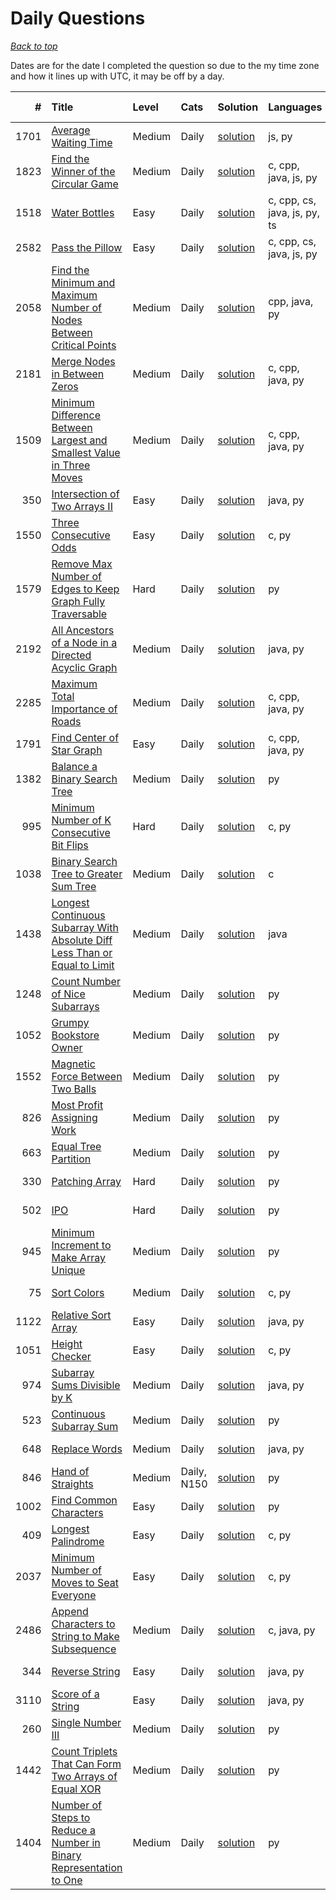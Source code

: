 # Daily Questions

*[Back to top](<../README.md>)*

Dates are for the date I completed the question so due to the my time zone and how it lines up with UTC, it may be off by a day.

|    # | Title                                                                                                                                                                                    | Level   | Cats        | Solution                                                                                           | Languages                    | Date Complete   |
|-----:|:-----------------------------------------------------------------------------------------------------------------------------------------------------------------------------------------|:--------|:------------|:---------------------------------------------------------------------------------------------------|:-----------------------------|:----------------|
| 1701 | [Average Waiting Time](<https://leetcode.com/problems/average-waiting-time>)                                                                                                             | Medium  | Daily       | [solution](<_1701. Average Waiting Time.md>)                                                       | js, py                       | Jul 08, 2024    |
| 1823 | [Find the Winner of the Circular Game](<https://leetcode.com/problems/find-the-winner-of-the-circular-game>)                                                                             | Medium  | Daily       | [solution](<_1823. Find the Winner of the Circular Game.md>)                                       | c, cpp, java, js, py         | Jul 07, 2024    |
| 1518 | [Water Bottles](<https://leetcode.com/problems/water-bottles>)                                                                                                                           | Easy    | Daily       | [solution](<_1518. Water Bottles.md>)                                                              | c, cpp, cs, java, js, py, ts | Jul 06, 2024    |
| 2582 | [Pass the Pillow](<https://leetcode.com/problems/pass-the-pillow>)                                                                                                                       | Easy    | Daily       | [solution](<_2582. Pass the Pillow.md>)                                                            | c, cpp, cs, java, js, py     | Jul 05, 2024    |
| 2058 | [Find the Minimum and Maximum Number of Nodes Between Critical Points](<https://leetcode.com/problems/find-the-minimum-and-maximum-number-of-nodes-between-critical-points>)             | Medium  | Daily       | [solution](<_2058. Find the Minimum and Maximum Number of Nodes Between Critical Points.md>)       | cpp, java, py                | Jul 04, 2024    |
| 2181 | [Merge Nodes in Between Zeros](<https://leetcode.com/problems/merge-nodes-in-between-zeros>)                                                                                             | Medium  | Daily       | [solution](<_2181. Merge Nodes in Between Zeros.md>)                                               | c, cpp, java, py             | Jul 03, 2024    |
| 1509 | [Minimum Difference Between Largest and Smallest Value in Three Moves](<https://leetcode.com/problems/minimum-difference-between-largest-and-smallest-value-in-three-moves>)             | Medium  | Daily       | [solution](<_1509. Minimum Difference Between Largest and Smallest Value in Three Moves.md>)       | c, cpp, java, py             | Jul 02, 2024    |
|  350 | [Intersection of Two Arrays II](<https://leetcode.com/problems/intersection-of-two-arrays-ii>)                                                                                           | Easy    | Daily       | [solution](<_350. Intersection of Two Arrays II.md>)                                               | java, py                     | Jul 01, 2024    |
| 1550 | [Three Consecutive Odds](<https://leetcode.com/problems/three-consecutive-odds>)                                                                                                         | Easy    | Daily       | [solution](<_1550. Three Consecutive Odds.md>)                                                     | c, py                        | Jun 30, 2024    |
| 1579 | [Remove Max Number of Edges to Keep Graph Fully Traversable](<https://leetcode.com/problems/remove-max-number-of-edges-to-keep-graph-fully-traversable>)                                 | Hard    | Daily       | [solution](<_1579. Remove Max Number of Edges to Keep Graph Fully Traversable.md>)                 | py                           | Jun 30, 2024    |
| 2192 | [All Ancestors of a Node in a Directed Acyclic Graph](<https://leetcode.com/problems/all-ancestors-of-a-node-in-a-directed-acyclic-graph>)                                               | Medium  | Daily       | [solution](<_2192. All Ancestors of a Node in a Directed Acyclic Graph.md>)                        | java, py                     | Jun 28, 2024    |
| 2285 | [Maximum Total Importance of Roads](<https://leetcode.com/problems/maximum-total-importance-of-roads>)                                                                                   | Medium  | Daily       | [solution](<_2285. Maximum Total Importance of Roads.md>)                                          | c, cpp, java, py             | Jun 27, 2024    |
| 1791 | [Find Center of Star Graph](<https://leetcode.com/problems/find-center-of-star-graph>)                                                                                                   | Easy    | Daily       | [solution](<_1791. Find Center of Star Graph.md>)                                                  | c, cpp, java, py             | Jun 26, 2024    |
| 1382 | [Balance a Binary Search Tree](<https://leetcode.com/problems/balance-a-binary-search-tree>)                                                                                             | Medium  | Daily       | [solution](<_1382. Balance a Binary Search Tree.md>)                                               | py                           | Jun 25, 2024    |
|  995 | [Minimum Number of K Consecutive Bit Flips](<https://leetcode.com/problems/minimum-number-of-k-consecutive-bit-flips>)                                                                   | Hard    | Daily       | [solution](<_995. Minimum Number of K Consecutive Bit Flips.md>)                                   | c, py                        | Jun 23, 2024    |
| 1038 | [Binary Search Tree to Greater Sum Tree](<https://leetcode.com/problems/binary-search-tree-to-greater-sum-tree>)                                                                         | Medium  | Daily       | [solution](<_1038. Binary Search Tree to Greater Sum Tree.md>)                                     | c                            | Jun 23, 2024    |
| 1438 | [Longest Continuous Subarray With Absolute Diff Less Than or Equal to Limit](<https://leetcode.com/problems/longest-continuous-subarray-with-absolute-diff-less-than-or-equal-to-limit>) | Medium  | Daily       | [solution](<_1438. Longest Continuous Subarray With Absolute Diff Less Than or Equal to Limit.md>) | java                         | Jun 22, 2024    |
| 1248 | [Count Number of Nice Subarrays](<https://leetcode.com/problems/count-number-of-nice-subarrays>)                                                                                         | Medium  | Daily       | [solution](<_1248. Count Number of Nice Subarrays.md>)                                             | py                           | Jun 21, 2024    |
| 1052 | [Grumpy Bookstore Owner](<https://leetcode.com/problems/grumpy-bookstore-owner>)                                                                                                         | Medium  | Daily       | [solution](<_1052. Grumpy Bookstore Owner.md>)                                                     | py                           | Jun 20, 2024    |
| 1552 | [Magnetic Force Between Two Balls](<https://leetcode.com/problems/magnetic-force-between-two-balls>)                                                                                     | Medium  | Daily       | [solution](<_1552. Magnetic Force Between Two Balls.md>)                                           | py                           | Jun 20, 2024    |
|  826 | [Most Profit Assigning Work](<https://leetcode.com/problems/most-profit-assigning-work>)                                                                                                 | Medium  | Daily       | [solution](<_826. Most Profit Assigning Work.md>)                                                  | py                           | Jun 17, 2024    |
|  663 | [Equal Tree Partition](<https://leetcode.com/problems/equal-tree-partition>)                                                                                                             | Medium  | Daily       | [solution](<_663. Equal Tree Partition.md>)                                                        | py                           | Jun 16, 2024    |
|  330 | [Patching Array](<https://leetcode.com/problems/patching-array>)                                                                                                                         | Hard    | Daily       | [solution](<_330. Patching Array.md>)                                                              | py                           | Jun 15, 2024    |
|  502 | [IPO](<https://leetcode.com/problems/ipo>)                                                                                                                                               | Hard    | Daily       | [solution](<_502. IPO.md>)                                                                         | py                           | Jun 14, 2024    |
|  945 | [Minimum Increment to Make Array Unique](<https://leetcode.com/problems/minimum-increment-to-make-array-unique>)                                                                         | Medium  | Daily       | [solution](<_945. Minimum Increment to Make Array Unique.md>)                                      | py                           | Jun 13, 2024    |
|   75 | [Sort Colors](<https://leetcode.com/problems/sort-colors>)                                                                                                                               | Medium  | Daily       | [solution](<_75. Sort Colors.md>)                                                                  | c, py                        | Jun 11, 2024    |
| 1122 | [Relative Sort Array](<https://leetcode.com/problems/relative-sort-array>)                                                                                                               | Easy    | Daily       | [solution](<_1122. Relative Sort Array.md>)                                                        | java, py                     | Jun 10, 2024    |
| 1051 | [Height Checker](<https://leetcode.com/problems/height-checker>)                                                                                                                         | Easy    | Daily       | [solution](<_1051. Height Checker.md>)                                                             | c, py                        | Jun 09, 2024    |
|  974 | [Subarray Sums Divisible by K](<https://leetcode.com/problems/subarray-sums-divisible-by-k>)                                                                                             | Medium  | Daily       | [solution](<_974. Subarray Sums Divisible by K.md>)                                                | java, py                     | Jun 09, 2024    |
|  523 | [Continuous Subarray Sum](<https://leetcode.com/problems/continuous-subarray-sum>)                                                                                                       | Medium  | Daily       | [solution](<_523. Continuous Subarray Sum.md>)                                                     | py                           | Jun 08, 2024    |
|  648 | [Replace Words](<https://leetcode.com/problems/replace-words>)                                                                                                                           | Medium  | Daily       | [solution](<_648. Replace Words.md>)                                                               | java, py                     | Jun 06, 2024    |
|  846 | [Hand of Straights](<https://leetcode.com/problems/hand-of-straights>)                                                                                                                   | Medium  | Daily, N150 | [solution](<_846. Hand of Straights.md>)                                                           | py                           | Jun 06, 2024    |
| 1002 | [Find Common Characters](<https://leetcode.com/problems/find-common-characters>)                                                                                                         | Easy    | Daily       | [solution](<_1002. Find Common Characters.md>)                                                     | py                           | Jun 04, 2024    |
|  409 | [Longest Palindrome](<https://leetcode.com/problems/longest-palindrome>)                                                                                                                 | Easy    | Daily       | [solution](<_409. Longest Palindrome.md>)                                                          | c, py                        | Jun 03, 2024    |
| 2037 | [Minimum Number of Moves to Seat Everyone](<https://leetcode.com/problems/minimum-number-of-moves-to-seat-everyone>)                                                                     | Easy    | Daily       | [solution](<_2037. Minimum Number of Moves to Seat Everyone.md>)                                   | c, py                        | Jun 03, 2024    |
| 2486 | [Append Characters to String to Make Subsequence](<https://leetcode.com/problems/append-characters-to-string-to-make-subsequence>)                                                       | Medium  | Daily       | [solution](<_2486. Append Characters to String to Make Subsequence.md>)                            | c, java, py                  | Jun 03, 2024    |
|  344 | [Reverse String](<https://leetcode.com/problems/reverse-string>)                                                                                                                         | Easy    | Daily       | [solution](<_344. Reverse String.md>)                                                              | java, py                     | Jun 01, 2024    |
| 3110 | [Score of a String](<https://leetcode.com/problems/score-of-a-string>)                                                                                                                   | Easy    | Daily       | [solution](<_3110. Score of a String.md>)                                                          | java, py                     | May 31, 2024    |
|  260 | [Single Number III](<https://leetcode.com/problems/single-number-iii>)                                                                                                                   | Medium  | Daily       | [solution](<_260. Single Number III.md>)                                                           | py                           | May 30, 2024    |
| 1442 | [Count Triplets That Can Form Two Arrays of Equal XOR](<https://leetcode.com/problems/count-triplets-that-can-form-two-arrays-of-equal-xor>)                                             | Medium  | Daily       | [solution](<_1442. Count Triplets That Can Form Two Arrays of Equal XOR.md>)                       | py                           | May 29, 2024    |
| 1404 | [Number of Steps to Reduce a Number in Binary Representation to One](<https://leetcode.com/problems/number-of-steps-to-reduce-a-number-in-binary-representation-to-one>)                 | Medium  | Daily       | [solution](<_1404. Number of Steps to Reduce a Number in Binary Representation to One.md>)         | py                           | May 29, 2024    |